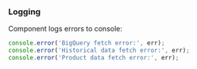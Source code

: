 ### Logging

Component logs errors to console:

```javascript
console.error('BigQuery fetch error:', err);
console.error('Historical data fetch error:', err);
console.error('Product data fetch error:', err);
```

